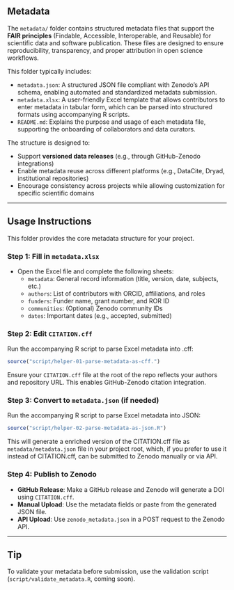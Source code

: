 ## Metadata

The `metadata/` folder contains structured metadata files that support the **FAIR principles** (Findable, Accessible, Interoperable, and Reusable) for scientific data and software publication. These files are designed to ensure reproducibility, transparency, and proper attribution in open science workflows.

This folder typically includes:
- `metadata.json`: A structured JSON file compliant with Zenodo’s API schema, enabling automated and standardized metadata submission.
- `metadata.xlsx`: A user-friendly Excel template that allows contributors to enter metadata in tabular form, which can be parsed into structured formats using accompanying R scripts.
- `README.md`: Explains the purpose and usage of each metadata file, supporting the onboarding of collaborators and data curators.

The structure is designed to:
- Support **versioned data releases** (e.g., through GitHub-Zenodo integrations)
- Enable metadata reuse across different platforms (e.g., DataCite, Dryad, institutional repositories)
- Encourage consistency across projects while allowing customization for specific scientific domains

---

## Usage Instructions

This folder provides the core metadata structure for your project.

### Step 1: Fill in `metadata.xlsx`
- Open the Excel file and complete the following sheets:
  - `metadata`: General record information (title, version, date, subjects, etc.)
  - `authors`: List of contributors with ORCID, affiliations, and roles
  - `funders`: Funder name, grant number, and ROR ID
  - `communities`: (Optional) Zenodo community IDs
  - `dates`: Important dates (e.g., accepted, submitted)

### Step 2: Edit `CITATION.cff`

Run the accompanying R script to parse Excel metadata into .cff:

```r
source("script/helper-01-parse-metadata-as-cff.")
```

Ensure your `CITATION.cff` file at the root of the repo reflects your authors and repository URL. This enables GitHub-Zenodo citation integration.

### Step 3: Convert to `metadata.json` (if needed)
Run the accompanying R script to parse Excel metadata into JSON:

```r
source("script/helper-02-parse-metadata-as-json.R")
```

This will generate a enriched version of the CITATION.cff file as `metadata/metadata.json` file in your project root, which, if you prefer to use it instead of CITATION.cff, can be submitted to Zenodo manually or via API.


### Step 4: Publish to Zenodo
- **GitHub Release**: Make a GitHub release and Zenodo will generate a DOI using `CITATION.cff`.
- **Manual Upload**: Use the metadata fields or paste from the generated JSON file.
- **API Upload**: Use `zenodo_metadata.json` in a POST request to the Zenodo API.

---

## Tip

To validate your metadata before submission, use the validation script (`script/validate_metadata.R`, coming soon).
